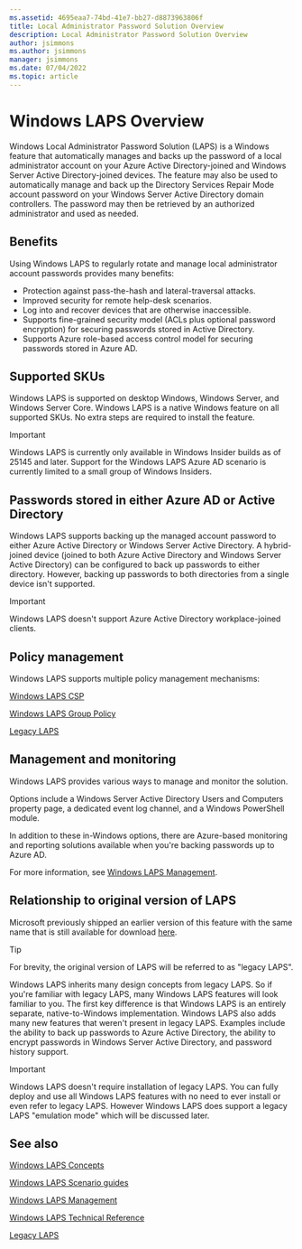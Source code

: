 ```yaml
---
ms.assetid: 4695eaa7-74bd-41e7-bb27-d8873963806f
title: Local Administrator Password Solution Overview
description: Local Administrator Password Solution Overview
author: jsimmons
ms.author: jsimmons
manager: jsimmons
ms.date: 07/04/2022
ms.topic: article
---
```


# Windows LAPS Overview

Windows Local Administrator Password Solution (LAPS) is a Windows feature that automatically manages and backs up the password of a local administrator account on your Azure Active Directory-joined and Windows Server Active Directory-joined devices. The feature may also be used to automatically manage and back up the Directory Services Repair Mode account password on your Windows Server Active Directory domain controllers. The password may then be retrieved by an authorized administrator and used as needed.

## Benefits

Using Windows LAPS to regularly rotate and manage local administrator account passwords provides many benefits:

* Protection against pass-the-hash and lateral-traversal attacks.
* Improved security for remote help-desk scenarios.
* Log into and recover devices that are otherwise inaccessible.
* Supports fine-grained security model (ACLs plus optional password encryption) for securing passwords stored in Active Directory.
* Supports Azure role-based access control model for securing passwords stored in Azure AD.

## Supported SKUs

Windows LAPS is supported on desktop Windows, Windows Server, and Windows Server Core. Windows LAPS is a native Windows feature on all supported SKUs. No extra steps are required to install the feature.

> [!IMPORTANT]
> Windows LAPS is currently only available in Windows Insider builds as of 25145 and later. Support for the Windows LAPS Azure AD scenario is currently limited to a small group of Windows Insiders.

## Passwords stored in either Azure AD or Active Directory

Windows LAPS supports backing up the managed account password to either Azure Active Directory or Windows Server Active Directory. A hybrid-joined device (joined to both Azure Active Directory and Windows Server Active Directory) can be configured to back up passwords to either directory. However, backing up passwords to both directories from a single device isn't supported.

> [!IMPORTANT]
> Windows LAPS doesn't support Azure Active Directory workplace-joined clients.

## Policy management

Windows LAPS supports multiple policy management mechanisms:

[Windows LAPS CSP](/windows/client-management/mdm/laps-csp.md)

[Windows LAPS Group Policy](../laps/laps-management-policysettings.md#laps-group-policy)

[Legacy LAPS](https://www.microsoft.com/download/details.aspx?id=46899)

## Management and monitoring

Windows LAPS provides various ways to manage and monitor the solution.

Options include a Windows Server Active Directory Users and Computers property page, a dedicated event log channel, and a Windows PowerShell module.

In addition to these in-Windows options, there are Azure-based monitoring and reporting solutions available when you're backing passwords up to Azure AD.

For more information, see [Windows LAPS Management](../laps/laps-management.md).

## Relationship to original version of LAPS

Microsoft previously shipped an earlier version of this feature with the same name that is still available for download [here](https://www.microsoft.com/download/details.aspx?id=46899).

> [!TIP]
> For brevity, the original version of LAPS will be referred to as "legacy LAPS".

Windows LAPS inherits many design concepts from legacy LAPS. So if you're familiar with legacy LAPS, many Windows LAPS features will look familiar to you. The first key difference is that Windows LAPS is an entirely separate, native-to-Windows implementation. Windows LAPS also adds many new features that weren't present in legacy LAPS. Examples include the ability to back up passwords to Azure Active Directory, the ability to encrypt passwords in Windows Server Active Directory, and password history support.

> [!IMPORTANT]
> Windows LAPS doesn't require installation of legacy LAPS. You can fully deploy and use all Windows LAPS features with no need to ever install or even refer to legacy LAPS. However Windows LAPS does support a legacy LAPS "emulation mode" which will be discussed later.

## See also

[Windows LAPS Concepts](../laps/laps-concepts.md)

[Windows LAPS Scenario guides](../laps/laps-scenarios.md)

[Windows LAPS Management](../laps/laps-management.md)

[Windows LAPS Technical Reference](../laps/laps-technicalreference.md)

[Legacy LAPS](https://www.microsoft.com/download/details.aspx?id=46899)